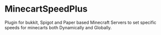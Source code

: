 # MinecartSpeedPlus
Plugin for bukkit, Spigot and Paper based Minecraft Servers to set specific speeds for minecarts both Dynamically and Globally.

